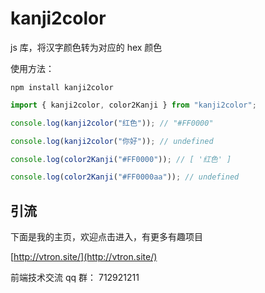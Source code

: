 # kanji2color

js 库，将汉字颜色转为对应的 hex 颜色

使用方法：

    npm install kanji2color

```js
import { kanji2color, color2Kanji } from "kanji2color";

console.log(kanji2color("红色")); // "#FF0000"

console.log(kanji2color("你好")); // undefined

console.log(color2Kanji("#FF0000")); // [ '红色' ]

console.log(color2Kanji("#FF0000aa")); // undefined
```

## 引流

下面是我的主页，欢迎点击进入，有更多有趣项目

[http://vtron.site/](http://vtron.site/)

前端技术交流 qq 群： 712921211
